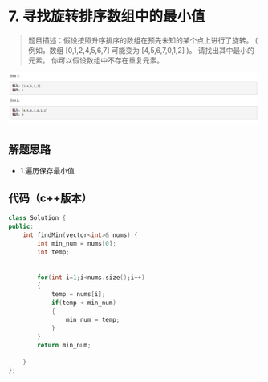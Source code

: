 # 7. 寻找旋转排序数组中的最小值

>题目描述：假设按照升序排序的数组在预先未知的某个点上进行了旋转。
( 例如，数组 [0,1,2,4,5,6,7] 可能变为 [4,5,6,7,0,1,2] )。
请找出其中最小的元素。
你可以假设数组中不存在重复元素。

![示例](images\二分查找_7.png)

## 解题思路

+ 1.遍历保存最小值

## 代码（c++版本）

```c++
class Solution {
public:
    int findMin(vector<int>& nums) {
        int min_num = nums[0];
        int temp;
  
        
        for(int i=1;i<nums.size();i++)
        {
            temp = nums[i];
            if(temp < min_num)
            {
                min_num = temp; 
            }
        }
        return min_num;

    }
};
```
